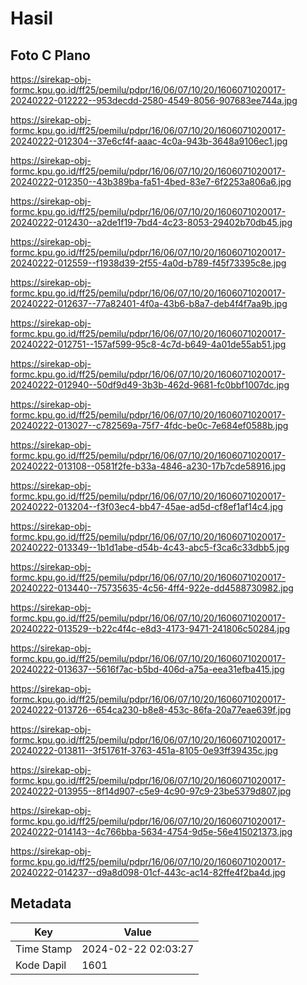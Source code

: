 # Hasil

## Foto C Plano

https://sirekap-obj-formc.kpu.go.id/ff25/pemilu/pdpr/16/06/07/10/20/1606071020017-20240222-012222--953decdd-2580-4549-8056-907683ee744a.jpg

https://sirekap-obj-formc.kpu.go.id/ff25/pemilu/pdpr/16/06/07/10/20/1606071020017-20240222-012304--37e6cf4f-aaac-4c0a-943b-3648a9106ec1.jpg

https://sirekap-obj-formc.kpu.go.id/ff25/pemilu/pdpr/16/06/07/10/20/1606071020017-20240222-012350--43b389ba-fa51-4bed-83e7-6f2253a806a6.jpg

https://sirekap-obj-formc.kpu.go.id/ff25/pemilu/pdpr/16/06/07/10/20/1606071020017-20240222-012430--a2de1f19-7bd4-4c23-8053-29402b70db45.jpg

https://sirekap-obj-formc.kpu.go.id/ff25/pemilu/pdpr/16/06/07/10/20/1606071020017-20240222-012559--f1938d39-2f55-4a0d-b789-f45f73395c8e.jpg

https://sirekap-obj-formc.kpu.go.id/ff25/pemilu/pdpr/16/06/07/10/20/1606071020017-20240222-012637--77a82401-4f0a-43b6-b8a7-deb4f4f7aa9b.jpg

https://sirekap-obj-formc.kpu.go.id/ff25/pemilu/pdpr/16/06/07/10/20/1606071020017-20240222-012751--157af599-95c8-4c7d-b649-4a01de55ab51.jpg

https://sirekap-obj-formc.kpu.go.id/ff25/pemilu/pdpr/16/06/07/10/20/1606071020017-20240222-012940--50df9d49-3b3b-462d-9681-fc0bbf1007dc.jpg

https://sirekap-obj-formc.kpu.go.id/ff25/pemilu/pdpr/16/06/07/10/20/1606071020017-20240222-013027--c782569a-75f7-4fdc-be0c-7e684ef0588b.jpg

https://sirekap-obj-formc.kpu.go.id/ff25/pemilu/pdpr/16/06/07/10/20/1606071020017-20240222-013108--0581f2fe-b33a-4846-a230-17b7cde58916.jpg

https://sirekap-obj-formc.kpu.go.id/ff25/pemilu/pdpr/16/06/07/10/20/1606071020017-20240222-013204--f3f03ec4-bb47-45ae-ad5d-cf8ef1af14c4.jpg

https://sirekap-obj-formc.kpu.go.id/ff25/pemilu/pdpr/16/06/07/10/20/1606071020017-20240222-013349--1b1d1abe-d54b-4c43-abc5-f3ca6c33dbb5.jpg

https://sirekap-obj-formc.kpu.go.id/ff25/pemilu/pdpr/16/06/07/10/20/1606071020017-20240222-013440--75735635-4c56-4ff4-922e-dd4588730982.jpg

https://sirekap-obj-formc.kpu.go.id/ff25/pemilu/pdpr/16/06/07/10/20/1606071020017-20240222-013529--b22c4f4c-e8d3-4173-9471-241806c50284.jpg

https://sirekap-obj-formc.kpu.go.id/ff25/pemilu/pdpr/16/06/07/10/20/1606071020017-20240222-013637--5616f7ac-b5bd-406d-a75a-eea31efba415.jpg

https://sirekap-obj-formc.kpu.go.id/ff25/pemilu/pdpr/16/06/07/10/20/1606071020017-20240222-013726--654ca230-b8e8-453c-86fa-20a77eae639f.jpg

https://sirekap-obj-formc.kpu.go.id/ff25/pemilu/pdpr/16/06/07/10/20/1606071020017-20240222-013811--3f51761f-3763-451a-8105-0e93ff39435c.jpg

https://sirekap-obj-formc.kpu.go.id/ff25/pemilu/pdpr/16/06/07/10/20/1606071020017-20240222-013955--8f14d907-c5e9-4c90-97c9-23be5379d807.jpg

https://sirekap-obj-formc.kpu.go.id/ff25/pemilu/pdpr/16/06/07/10/20/1606071020017-20240222-014143--4c766bba-5634-4754-9d5e-56e415021373.jpg

https://sirekap-obj-formc.kpu.go.id/ff25/pemilu/pdpr/16/06/07/10/20/1606071020017-20240222-014237--d9a8d098-01cf-443c-ac14-82ffe4f2ba4d.jpg


## Metadata

| Key        | Value               |
| ---------- | ------------------- |
| Time Stamp | 2024-02-22 02:03:27 |
| Kode Dapil | 1601                |



